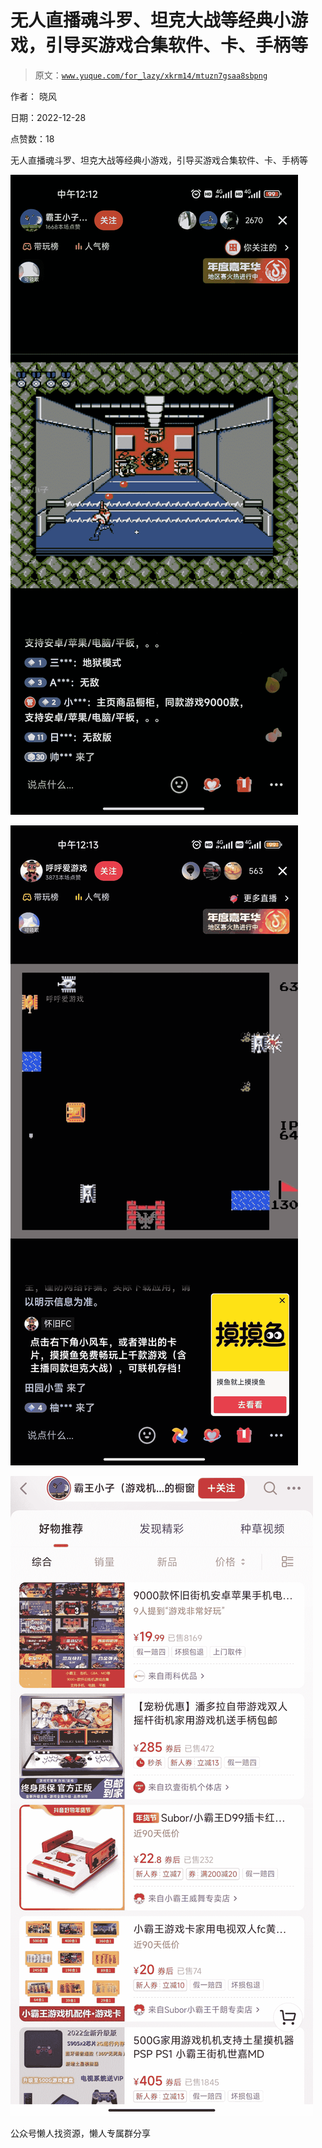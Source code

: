 # 无人直播魂斗罗、坦克大战等经典小游戏，引导买游戏合集软件、卡、手柄等

> 原文：[`www.yuque.com/for_lazy/xkrm14/mtuzn7gsaa8sbpng`](https://www.yuque.com/for_lazy/xkrm14/mtuzn7gsaa8sbpng)



作者： 晓风



日期：2022-12-28



点赞数：18



无人直播魂斗罗、坦克大战等经典小游戏，引导买游戏合集软件、卡、手柄等



![](img/528f00b0ab6d418b487acaac95557a46.png)



![](img/48e95f1e168dd611f7765e61239bdfd2.png)



![](img/b911bba6f5029056dfce9b8a4cd49686.png)



公众号懒人找资源，懒人专属群分享

